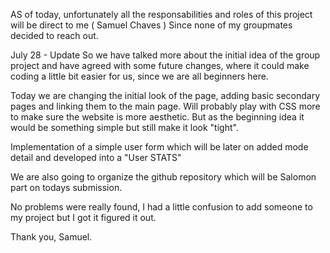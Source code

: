 AS of today, unfortunately all the responsabilities and roles of this project will be direct to me ( Samuel Chaves ) Since none of my groupmates decided to reach out.

July 28 - Update So we have talked more about the initial idea of the group project and have agreed with some future changes, where it could make coding a little bit easier for us, since we are all beginners here.

Today we are changing the initial look of the page, adding basic secondary pages and linking them to the main page. Will probably play with CSS more to make sure the website is more aesthetic. But as the beginning idea it would be something simple but still make it look "tight".

Implementation of a simple user form which will be later on added mode detail and developed into a "User STATS"

We are also going to organize the github repository which will be Salomon part on todays submission.

No problems were really found, I had a little confusion to add someone to my project but I got it figured it out. 

Thank you, Samuel.
